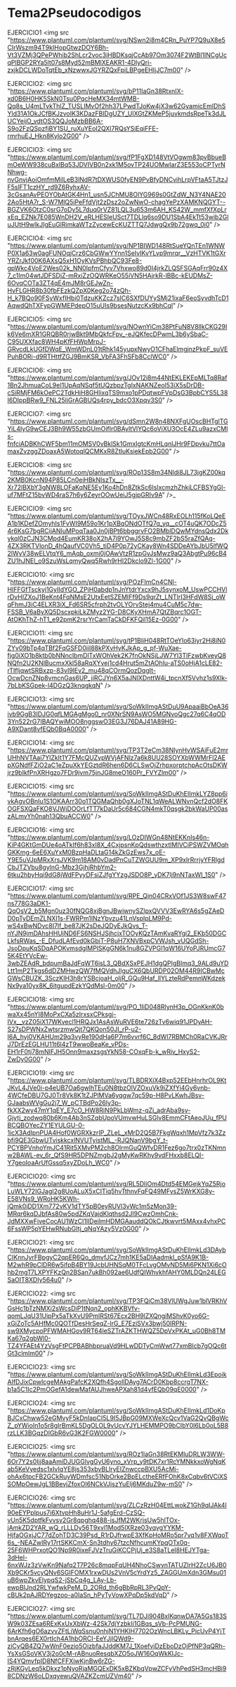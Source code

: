 # Tema2Pseudocodigos

EJERCICIO1 
<img src "https://www.plantuml.com/plantuml/svg/NSwn2i8m4CRn_PuYP7Q9uX8e5CIrWszm94T9kIHopGtwzDOY6Bh-Vt3VZMj3QPePWhib2ShLcr2voc3iHBDKsqjCcAb97Om3074F2WtBl1lNCgUcqPlBGP2RYa5lt07s8Myd52mBMlXEAKR1-4DlyQri-zxjkDCLWDoTqtEb_xNzwwxJGYRZQxFpiLBPgeEHIjJC7m00" />

EJERCICIO2: 
<img src "https://www.plantuml.com/plantuml/svg/bP11IaGn38RtxnIX-xd0B6H0HK5SkN0Tsu0PqcHeMX34mtWMB-Qq8s_U4mLTvkThlZ_TUSLIMvOf2hh37LPwdTJoKw4jX3w62GyamicEmIDhSYld31A1OkJCfBKJzvoIK3KDazFBIDgUZY_UlXGtZKMeP5juvkmdsRpeTk3dJLUCYeijO_vdtOS3QQJoMzbBB6A-S9o2FzQSpzfiBY1SU_ruXuYEoI2QXl7RQsYSiEqiFFE-rmrhuEJ_Hkn8Kylo2G00" />

EJERCICIO3: 
<img src "https://www.plantuml.com/plantuml/svg/fP1FgXD148VtVOgwm83pvBbueBmOeWW938cuBxlBq53JDVIVB0n2xk1M5ovTP24UOMwIarZ3E553oCPTyrNNhwg-nvGnvjAoiOmfmMilLeB3lNdR7tDXWUS0fyEN9PvBfyDNCvihLrpVFtaA5TJtzJF5slFT1czHY_rd9Z6RyhxAV-3cGsanAvPEOYObAtGK4Hn1_usn5JChMU8OlYG969s0GtZdW_N3Y4NAE202Ao5HtA7r_S-W7MlQ5iPeFfdVjt2zDsz2oZwNwO-chagYePzXAMKNQGYT--BGZVK6OtzC0srG7oDy5L7duq0rVZ81LQL3u653m6AH_KS42W_mmfXfXpLrxEq_EZNk7E085WnDH2V_eRLHESIeUSct7TDLlq6so9DU1SbA4EkTt53wib2GluJUtH9wlkJIgEuGlRimkaWTzZycewEcKUZTTQ7JdwgQx9b72gwq_0i0" />

EJERCICIO4:
<img src "https://www.plantuml.com/plantuml/svg/NP1BIWD148RtSueYQnTEn1WNWP0X1a63w0agFUNOqjCrz6CbGWwYYnn1SeIvIKvYLvp9mrqr__VzHTVK1tGXrYRZrJkf00K6AXsQ5xH1OyKVsPBhbQC93Fe8-gpWkc4VoE2Wes02k_NN0IpfmCfyv7Vhxwo89d0I4jrkZLQSFSGAqFrr90z4X7_c1Im04wtJDFSDjZ-mRxiZzOQWRKeO55iVN5HAjrkR-lBBc-kEUDMsZ-6OvqCOTa3ZT4qE4mJM8rGEJwZn-HvFLGHR8b30fbFEzkQZpX0Keg2o74zQh-H_k7BQo90FSyWxfIHbi0TdzuKKZcz7sIC6SXfDUYySMj21ixaF6eoSyvdhTcD1AqwdQhTXFypGWMEPdepO15uUIs9bsesNutzcKx9bhCql" />

EJERCICIO5: 
<img src "https://www.plantuml.com/plantuml/svg/NOwnYiCm38PtFuN8V8llkCKG29Ik6Ve6mXR1GRQBR0rjwBkt9MbQkfcFpv_-eJQKfecDPwmL3b6ySbaC-C95UXXfac8WH4pKfFHWpMrpJ-GRvcdLkUGfDWqE_WmWDnL01tRhk145yupxNwyO1CFhaElmgjnzPkpF_suVEPuhBORi-d9RTHttfZGJ9BmKSR_VbFA3FhSFb8CclWC0" />

EJERCICIO6: 
<img src "https://www.plantuml.com/plantuml/svg/JOv12i8m44NtEKLEKEpMLTq8Raf1Bn2JhmuaCoL9eI1UpAqNSqf5tUQzbpzTgIxNAKNZeol53iX5sDrDB-cSiRMjFM6kOePC2TdkHiH8GHIixqTS9mxo1pPDqtwpFVpDsG3BpbCYS5L38I6DIppBRw9_FNL25liGrAGBUQs4rpy_bdcO3Xpqv3S0" />

EJERCICIO7: 
<img src "https://www.plantuml.com/plantuml/svg/dSmn2W8n48NXFgUOscBHTglTGYiL4IyG9wCEJ3Bh9W55zbGUmOifIr0BAyltVlYQc6oViXU3OcE4ZLu9azxCMls-fnfciADBKhCWF5bm11mOMSV0vBklSk1GmxIgtcKmHLqnlJHr9FDpvku7ttOamaxZvzggZDoaxA5WotoqlQCMKxR8ZtluKsiekEpb2G00" />

EJERCICIO8: 
<img src "https://www.plantuml.com/plantuml/svg/ROp13S8m34Nldi8JL73jgKZ00kq2KMB0KcnN94P85LCn0eiHBkNIszTx__-Xr72lBXbY3gNW8LOFaKqNE5Ey1Ko4hDn8ZtkSc6IslxcmzhZhkjLCFBSYgGl-uf7MFtZ15bvWD4raS7h6y6ZeyrOOwUeiJ5gjpGRIv9A" />_

EJERCICIO9: 
<img src "https://www.plantuml.com/plantuml/svg/TOyxJWCn48RxEOLh115fKoLQeEA1b1KDefZOmyhIs1FvWI9M59o1Kr1pXBqONdOTfQ7q_yq__cOT4uQK7ODcZ54r6KsG7bgRCijANIuMPoqTaa0Jn0jBPt6bbggrvFO2BMblDQwMYdnsQdx2Dkykql0zCJN3CMpd4EumKR38oX2hA7i9YOwJ5S8c9mbZF2bS5raZfQAq-4ZX3RKTVlonD_4hQaufVC0Vh5_tiD4P0p72yCKay8Wn4SDDeAYbJbU5lfWQ2lWyV38wELVtqY6_mAqb_oxmi0jOAwVtzR1zpGvJsMwz9aQ3AbgtPu96cB4ZU1hJNEl_o9SzuWsLqmyQwq5Rwh9rHI2Dkclo9Zl-1G00" />

EJERCICIO10: 
<img src "https://www.plantuml.com/plantuml/svg/POzFImCn4CNl-HIFFGfTsckyj1GyIIdYGO_ZPjH0abdp1nJnYtdrYxcx9hJ5synxoM_UswPCCHVlrDvHIZXoJ1BeKnt4FqNMsE2UtxEetSZEMIFf9Ds9qrZt_LNTlrI3HFdW8Sj_oWqFhmJ3iC4ELXR3iX_Fd6SR5cfrph2tvOLYOrvStej4mu4CuM5c7dw-FSSB_V6aByXQ5DscxpkiLkZMyz2YG-D8CKyXHmA7QtZBqrc1OGT-AtOKhThZ-hT1_e92pmK2rsrYrCamTaCkDFKFQil15Ez-0G00" />

EJERCICIO11: 
<img src "https://www.plantuml.com/plantuml/svg/tP1BIiH048RtTOeYIo63iyr2Hi8iN0ZYv09bTp4qTBf2FqGSFD0iil88kPXvHyKJkAp_g_pf-WuXae-fjg0iXO1b8ktb0bNNncIbmDlTxWOhVek2K7fnOkNSjLJW7Yl3TIFzwbKveyQ8NQfn2U2KNlBucmxXkl58aRqXYvej1cd4Hrut5mZtAOhlu-aTS0oHjA1cLE82-rTIfljqwtSRBxzp-83vI9lEv2_mu48qCOrmQozDqgIt-OcwDcnZNp8vmcnGas6UP_jiRCJYn6X5aJNlXDnttW4i_tpcnXf5Vvhz1s9Xlk-7bLbKSGpek-l4DGzQ3knqgkqN" />

EJERCICIO13: 
<img src "https://www.plantuml.com/plantuml/svg/SoWkIImgAStDuU9ApaaiBbOeA36ivb9GgB3IDJG0qfLMGAgMgo0_nr0XNrSN9AsWO5MGNvoQgc27q6C4qOD3Yn522rG7IBAQYwiMOO8nggswO3EG3J76DAJ41A89HG-A9XDant8vfEQb0BqA0000" />

EJERCICIO14: 
<img src "https://www.plantuml.com/plantuml/svg/TP3T2eCm38NlynHvWSAiFuE2mrUHhNVTAai7YlZkIt1Y7FMcQUZvpWVjAFNlz7a6k8UU28SOYXbWWMrFl2AEpXGNdfFZiO2aC1eZpuXkYEGztdR6hen6D6CLSwOjZrhpxorptchpAcOtsDKWjrz9bIkfPnXRHgzo7FDr9jvm75jnJG8meO160Pr_FVYZlm00" />

EJERCICIO15: 
<img src "https://www.plantuml.com/plantuml/svg/SoWkIImgAStDuKhEIImkLYZ8pp6ivkAgvOBnIu1S1OKAArr30o1TQGMaQhb0gXJoTNL1qWeALWNvnQcf2dO8FKOGFSXQaFKO8VJWjDOOrLfTT7kDaUr5c684CGN4mkT0qsgk2bkWaUP00aszALmvYh0nah13QbuACCW0" />

EJERCICIO16: 
<img src "https://www.plantuml.com/plantuml/svg/LOzDIWGn48NtEKKnIs46n-KiP4GKtGmDUe4oATkIf6h83xI8X_4CxjpsnKpQdswthzxtlMIVCiPSWZVMOqhGKKmg-6eE6XuYxM0BzpHaDLtaG14kZkGzEws7x_oE-Y9E5uVJpMRxXrsJVK9m18AM0vDadPnCuTZWGUU9m_XP9xIrRrrjyYFRIgdCbJTZVbu8gylnG-Mbz3GjhjRhbYm2-6tku2hbyHqi9dG8jWdFPyyDFsiZJfgYYzgJSDO8P_yDK7lj9nNTaxWI_1S0" />

EJERCICIO17: 
<img src "https://www.plantuml.com/plantuml/svg/RPE_Qjn04CRxVOf1JS3W8swF47ns778G3aDK1-QqOsV2_b5Mgn0uz30fNQG8xjBgnJBwiwnySZlpxQVVV3EwRYA6s5gZAeDD0pTyDEmZLNXI1s-FWRPm1INzYbvzu41LnVspIpLM9Pd-wS4xBwNDvc8I7lf_be87JK2sDeJQDyEJkQvs_T-nYJN9jmDAhsHHUjND6FS6NSHJSjhcjxTOOyKQzTAmKvaRYgi2_EKb50DGCLkfsRWas_-E_DfudLAfEvd0kGbiT-P8uH7XNVBxpCVWJsh_vUQGdSh-JsoDpuKqSDqAPOKvmsdglMPlSKgGN6k1nu8GZVPGl1qW16UYoPJRUmcG75K4EtYVcEw-3wbZEAdR_bdpumBaJdFqWT6isL3_QBdXSxPEJH1dgQPlgBImq3_9ALd9uYDLtt1mP2Tkgs6dDZMHwzQW7fMQVdhJlguCX6QbURDP02OM44R9ICBwMcGWsCBUZK_3SczKIH3h8rYSBcjoaH_oljR_GQu9Haf_llYLzteRdPemnWKdzekNx9ya10yx8K_6itgupdEzkYQdMsl-0m00" />

EJERCICIO18: 
<img src "https://www.plantuml.com/plantuml/svg/PO_1IiD048RlynH3p_OGnKknK0bwaXx45nYI8MoPxCXa5zIrxsxCPksgj-IVx__vzZ05iX17WKvecl1HRQJx1AsAsWuRVE6te726zTv6wiq91JPDyAH-S27sDPWNxZwtsrzmwQjt7QKQon50JI_rP-u2-I6A_hyj0VKAHUm29q3vyRe190dHa6P7m6vvrf6C_8dWl7RBMCh0RaCVKJRrJ7DrEzEGLHU11t6l4zT9wwoBeaKe_vPDs-EH1rF0tj78mNIFJH5Onn9maxzsgsYkN58-COxqFb-k_wRiv_HxyS2-ZwDy0G00" />

EJERCICIO19: 
<img src "https://www.plantuml.com/plantuml/svg/TLBDRXiX4Bxp52EEbHnrhrOL9KtJKvL4JVe0i-p4eUB7Oa6gwlhTEu0N8tbzOlVZOxuVk9iZXfYi4Gy6vnb-4WCfeDBU7GJ0Tr8Vk8K1tZJPlMVa6yqgw7qc59p-H8PvLKwhJBsv-GJaabsWVgGu2j7_W_pCTBdPo26ly3p-fkXX2wy47mY1qEY_E7cO_HW8RiN9PkLbWmz-qZj_adrAba9sy-Gjytj_zodwq80b6Km4Ab3nSZqbUpoVUmvwHuLSGlv8EmmCFtAeoJUu_fPUBCQBOYecZY1EYULGU-0-1icX3AdIpnPUA4Hof0WGRXkzrIP_ZLeL_xMrD2Q5B7FkgWqxh1MpVfz7k3Zzbfi9QE3GbwUTviskkcxlNVUTyistML_-RJQNanV9bgY_t-PCYBPVnhoYmJC41Rit5XMvPM2ch8OlrmGuQWfvDR1Fez6go7trx0zTKNmnw2BAWL-ev_6r_QfS9HR5DPNZmgbJ2gMyKwRKhy9vdFHxxb8ELQI-Y7geoIoaArUfGssq5xyZDoLh_WC0" />

EJERCICIO20: 
<img src "https://www.plantuml.com/plantuml/svg/RL5DIiOm4Dtd54EMGejkYqZ5RjoLuWLY72IGJagI2g8UoALuX5xCITiq5hvTthnvFqFQ49MFysZ5WrKXG8y-E58VNs9_WRoHK5KWh-jQmk0iDD1Xm772vKV1dTY5pB0eyRUVl3vWc1m5zMon39-MRqr6kqDJbfAs80w5pdZKqVajdKlqthsd2JI9CwzOmhCnk-JdMXXwFiveCocAU1WzCl1lIDeilmHDMGAauddQOkCJtkwvrt5MAxx4vhxPC6FssWP5pYEHwRNubGItj_qNqYAzy5Vz0G00" />

EJERCICIO21: 
<img src "https://www.plantuml.com/plantuml/svg/SoWkIImgAStDuKhEIImkLd3DAybCIKnnJyrFBpgyC2qpER6Qo_dmvfJCz7mh1KE5aDIAadmkl_pSfA9K1B-M2whR9pClDR6w5ifpB4BY19JcbUHNSqM0TFcLvgOMvND5Mi6PKN1Xi6cOhb2mgT7LXPYFKzQn2BSan7ukBh092ae6UdfQIWhvkhfAHY0MLDQn24LEGSaOIT8XDIy564u0" />

EJERCICIO22: 
<img src "https://www.plantuml.com/plantuml/svg/TP3FQiCm38VlUWgJuw1blVRKhVGsHc1bTzNMXi2sWcsDiP1tNqn2_ophKKBVfv-qomLJqU31UipPx5aTkXvU9PmIRSt67Ecx2BH9lZXQngiMShvK0yo6G-xGiZoTc5AHfMc0QOTfDesHrSeqZ-lrG_E7EziSVx3bwj50IRPN-sw9XMycpoPFWMAHGov9RT64leSZTrAZKTHWQZ5DpVxPKAt_uG0Bh8TMKa67q2gbWl0-TZ4YFAEt4YzVsgFtPCPBABhbpruaVd9HLwDDTyCmWwt77xmBlcb7gOQc6tGt3clmlm00" />

EJERCICIO23: 
<img src "https://www.plantuml.com/plantuml/svg/SoWkIImgAStDuKhEIImkLd3EpoikAIfDJixCpwlcgeMAkgPafcK2XQfh4SgoIlDAyg7ACrD0Kbp8ccrgT7NX-b1a5C1Ic2PmOGefA1dewMafAUJhweAPXah81d4vfEQb09qE0000" />

EJERCICIO24: 
<img src "https://www.plantuml.com/plantuml/svg/SoWkIImgAStDuKhEIImkLd1DoKpBJCxChww52eGMvyF5kDnIapCI5L9I5JBpG09MXWeXcQcv1VaG2QvQBgWcZ_pYWioIn1o5r8gIrBmKL5DgOLOL9vUcvYJYLHEMMPO9bCIbY0l6Lb0oL5B8rzLLK3BGqzDIGbR6vG3K2FGW0000" />

EJERCICIO25: 
<img src "https://www.plantuml.com/plantuml/svg/ROz1IaGn38RtEKMluDRLW3WW-6Or7Y2s0Ijj8aaAmiDJUGGlvgGyU6yno_xVrp_y9tDK7xr1RcYMNkkxoWgNqKab5KeVyedsc1xIvIqYE8js353xbvBLlryEIZnwccpBXU5AcMi-ohAx6tpcFB2GCkRuyWDmfsc51NbOrke2BpELctheERfFOhK8xCqbv6tVCiXSSOMpOewJgL1BBevjZfoxOI6NCkVJjszYuElj6MKduZ9w-mS0" />

EJERCICIO26: 
<img src "https://www.plantuml.com/plantuml/svg/ZLCzRzH04EttLwokZ1Gh9qIJAk4I90eEYPpIpus7i6XtvpHh8uHr1J-5afgErd-CzSQ-vUn5K5dptfkFvvsv2Gr8qpghq488-isJfM2WKrjsUw5hlTOx-jAmkZD2YAR_wQ_rLLLDy56T9xvl1Mod5lXRze03yqvgYYKM-HjfaOGxjJC77dZohTD3C39Psd_R1rDJfrwpE3XfKpHoMRo5pr7vq1v8FXWqoT6s_-NEAZwIRy17rtSKKCmX-Sn3tdhy67tzcNfhcumKYpqOTx0q-25F6WHPrxotQO1Np9R0ixeFJVzTruGiKCCPjUj_e3S8aTLeI8HEJYTga-3dHel-6nxWJz3zVwKn9Nafq2T7P26c8mqpFqUH4NhoCSwvnTATUZIrH2ZcU6JB0Xb9CKr5vcyQNv6SGIFOMX1rxwDUs2VnV5cYrdYz5_ZAGGUmXdn3GMsu01uB6wpZkvElypqS2-jSbCq4g_LAy-Lb-ewpBIJnd2RLYwfwkPeM_D_2ORd_th6gBbRpRL3PvQpY-cBUk2pAJRDYegzoo-a0IaSn_hPyTyVowXPqDp5kdVqD" />

EJERCICIO27:
<img src "https://www.plantuml.com/plantuml/svg/TL7DJi904BxlKqnwDA7A5Gs183SW9k03ZEsa6RExKxUxXbWz-42Sk7djYzbkIi1GBqs_sVb-PcPMUNG-6ArKfh6gO6azvvZFtLiWqSsnu0nhjN1YHKlH7702OzWncLBKLy_PicUvP4YjTbnArqes6EX0rtIch4A1hbORCI-EeYJjlQWd9-ziCyQB4ZQ7wWnF0ezio5OizbfaJJddKM7J_1XoefvjDzEboDzOjPfNP3qQRh-YsXsGSoVKV3j2o0cM-rABnuoResqbXZO5oJW16OqWkKlJc-IS4YQmvfpID8NfCFFXiwKjnBw6rZG-zRjKGyLeq5kDkxz1pNyoRjaMGQExDK5xBZKbqVpwZCFyVhPedSH3mcHBi98CDNzW6oLDxqyewuQVAZKZcmUZVm40" />